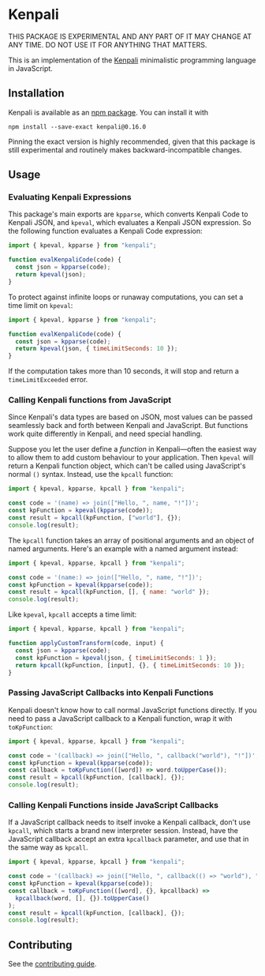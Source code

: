 # Kenpali

THIS PACKAGE IS EXPERIMENTAL AND ANY PART OF IT MAY CHANGE AT ANY TIME. DO NOT USE IT FOR ANYTHING THAT MATTERS.

This is an implementation of the [Kenpali](https://github.com/def-gthill/kenpali) minimalistic programming language in JavaScript.

## Installation

Kenpali is available as an [npm package](https://www.npmjs.com/package/kenpali). You can install it with

```
npm install --save-exact kenpali@0.16.0
```

Pinning the exact version is highly recommended, given that this package is still experimental and routinely makes backward-incompatible changes.

## Usage

### Evaluating Kenpali Expressions

This package's main exports are `kpparse`, which converts Kenpali Code to Kenpali JSON, and `kpeval`, which evaluates a Kenpali JSON expression. So the following function evaluates a Kenpali Code expression:

```javascript
import { kpeval, kpparse } from "kenpali";

function evalKenpaliCode(code) {
  const json = kpparse(code);
  return kpeval(json);
}
```

To protect against infinite loops or runaway computations, you can set a time limit on `kpeval`:

```javascript
import { kpeval, kpparse } from "kenpali";

function evalKenpaliCode(code) {
  const json = kpparse(code);
  return kpeval(json, { timeLimitSeconds: 10 });
}
```

If the computation takes more than 10 seconds, it will stop and return a `timeLimitExceeded` error.

### Calling Kenpali functions from JavaScript

Since Kenpali's data types are based on JSON, most values can be passed seamlessly back and forth between Kenpali and JavaScript. But functions work quite differently in Kenpali, and need special handling.

Suppose you let the user define a _function_ in Kenpali—often the easiest way to allow them to add custom behaviour to your application. Then `kpeval` will return a Kenpali function object, which can't be called using JavaScript's normal `()` syntax. Instead, use the `kpcall` function:

```javascript
import { kpeval, kpparse, kpcall } from "kenpali";

const code = '(name) => join(["Hello, ", name, "!"])';
const kpFunction = kpeval(kpparse(code));
const result = kpcall(kpFunction, ["world"], {});
console.log(result);
```

The `kpcall` function takes an array of positional arguments and an object of named arguments. Here's an example with a named argument instead:

```javascript
import { kpeval, kpparse, kpcall } from "kenpali";

const code = '(name:) => join(["Hello, ", name, "!"])';
const kpFunction = kpeval(kpparse(code));
const result = kpcall(kpFunction, [], { name: "world" });
console.log(result);
```

Like `kpeval`, `kpcall` accepts a time limit:

```javascript
import { kpeval, kpparse, kpcall } from "kenpali";

function applyCustomTransform(code, input) {
  const json = kpparse(code);
  const kpFunction = kpeval(json, { timeLimitSeconds: 1 });
  return kpcall(kpFunction, [input], {}, { timeLimitSeconds: 10 });
}
```

### Passing JavaScript Callbacks into Kenpali Functions

Kenpali doesn't know how to call normal JavaScript functions directly. If you need to pass a JavaScript callback to a Kenpali function, wrap it with `toKpFunction`:

```javascript
import { kpeval, kpparse, kpcall } from "kenpali";

const code = '(callback) => join(["Hello, ", callback("world"), "!"])';
const kpFunction = kpeval(kpparse(code));
const callback = toKpFunction(([word]) => word.toUpperCase());
const result = kpcall(kpFunction, [callback], {});
console.log(result);
```

### Calling Kenpali Functions inside JavaScript Callbacks

If a JavaScript callback needs to itself invoke a Kenpali callback, don't use `kpcall`, which starts a brand new interpreter session. Instead, have the JavaScript callback accept an extra `kpcallback` parameter, and use that in the same way as `kpcall`.

```javascript
import { kpeval, kpparse, kpcall } from "kenpali";

const code = '(callback) => join(["Hello, ", callback(() => "world"), "!"])';
const kpFunction = kpeval(kpparse(code));
const callback = toKpFunction(([word], {}, kpcallback) =>
  kpcallback(word, [], {}).toUpperCase()
);
const result = kpcall(kpFunction, [callback], {});
console.log(result);
```

## Contributing

See the [contributing guide](/CONTRIBUTING).
